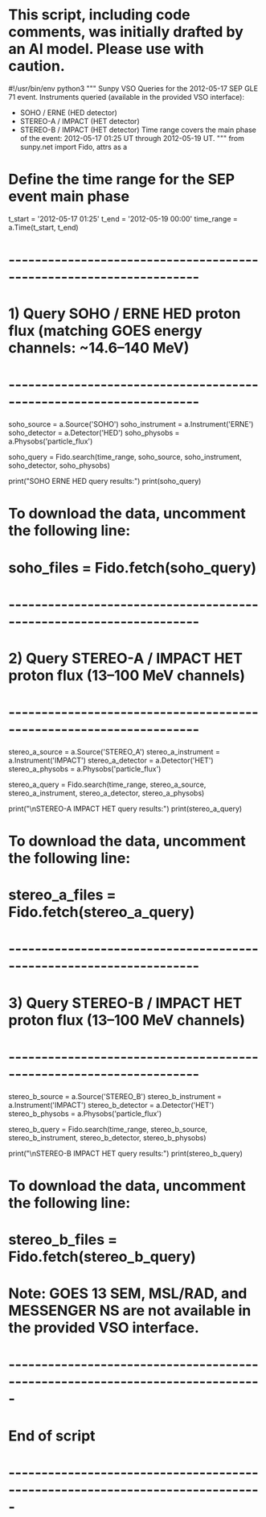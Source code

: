 # This script, including code comments, was initially drafted by an AI model. Please use with caution.

#!/usr/bin/env python3
"""
Sunpy VSO Queries for the 2012-05-17 SEP GLE 71 event.
Instruments queried (available in the provided VSO interface):
  - SOHO / ERNE (HED detector)
  - STEREO-A / IMPACT (HET detector)
  - STEREO-B / IMPACT (HET detector)
Time range covers the main phase of the event: 2012-05-17 01:25 UT through 2012-05-19 UT.
"""
from sunpy.net import Fido, attrs as a

# Define the time range for the SEP event main phase
t_start = '2012-05-17 01:25'
t_end =   '2012-05-19 00:00'
time_range = a.Time(t_start, t_end)

# -------------------------------------------------------------------
# 1) Query SOHO / ERNE HED proton flux (matching GOES energy channels: ~14.6–140 MeV)
# -------------------------------------------------------------------
soho_source = a.Source('SOHO')
soho_instrument = a.Instrument('ERNE')
soho_detector = a.Detector('HED')
soho_physobs = a.Physobs('particle_flux')

soho_query = Fido.search(time_range,
                         soho_source,
                         soho_instrument,
                         soho_detector,
                         soho_physobs)

print("SOHO ERNE HED query results:")
print(soho_query)
# To download the data, uncomment the following line:
# soho_files = Fido.fetch(soho_query)

# -------------------------------------------------------------------
# 2) Query STEREO-A / IMPACT HET proton flux (13–100 MeV channels)
# -------------------------------------------------------------------
stereo_a_source     = a.Source('STEREO_A')
stereo_a_instrument = a.Instrument('IMPACT')
stereo_a_detector   = a.Detector('HET')
stereo_a_physobs    = a.Physobs('particle_flux')

stereo_a_query = Fido.search(time_range,
                             stereo_a_source,
                             stereo_a_instrument,
                             stereo_a_detector,
                             stereo_a_physobs)

print("\nSTEREO-A IMPACT HET query results:")
print(stereo_a_query)
# To download the data, uncomment the following line:
# stereo_a_files = Fido.fetch(stereo_a_query)

# -------------------------------------------------------------------
# 3) Query STEREO-B / IMPACT HET proton flux (13–100 MeV channels)
# -------------------------------------------------------------------
stereo_b_source     = a.Source('STEREO_B')
stereo_b_instrument = a.Instrument('IMPACT')
stereo_b_detector   = a.Detector('HET')
stereo_b_physobs    = a.Physobs('particle_flux')

stereo_b_query = Fido.search(time_range,
                             stereo_b_source,
                             stereo_b_instrument,
                             stereo_b_detector,
                             stereo_b_physobs)

print("\nSTEREO-B IMPACT HET query results:")
print(stereo_b_query)
# To download the data, uncomment the following line:
# stereo_b_files = Fido.fetch(stereo_b_query)

# Note: GOES 13 SEM, MSL/RAD, and MESSENGER NS are not available in the provided VSO interface.
# -----------------------------------------------------------------------------
# End of script
# -----------------------------------------------------------------------------
